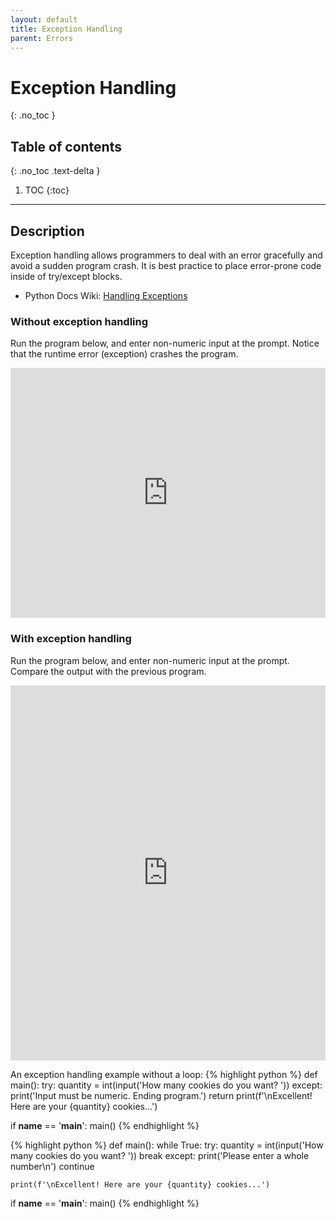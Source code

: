 ```yaml
---
layout: default
title: Exception Handling
parent: Errors
---
```


# Exception Handling
{: .no_toc }
## Table of contents
{: .no_toc .text-delta }

1. TOC
{:toc}

---

## Description
Exception handling allows programmers to deal with an error gracefully and avoid a sudden program crash. It is best practice to place error-prone code inside of try/except blocks. 
- Python Docs Wiki: [Handling Exceptions](https://wiki.python.org/moin/HandlingExceptions)

### Without exception handling
Run the program below, and enter non-numeric input at the prompt. Notice that the runtime error (exception) crashes the program.
<iframe height="400px" width="100%" src="https://repl.it/@bianca_ruiz/no-exception-handling?lite=true" scrolling="no" frameborder="no" allowtransparency="true" allowfullscreen="true" sandbox="allow-forms allow-pointer-lock allow-popups allow-same-origin allow-scripts allow-modals"></iframe>

### With exception handling
Run the program below, and enter non-numeric input at the prompt. Compare the output with the previous program. 
<iframe height="600px" width="100%" src="https://repl.it/@bianca_ruiz/exception-handling?lite=true" scrolling="no" frameborder="no" allowtransparency="true" allowfullscreen="true" sandbox="allow-forms allow-pointer-lock allow-popups allow-same-origin allow-scripts allow-modals"></iframe>

An exception handling example without a loop:
{% highlight python %}
def main():
    try:
        quantity = int(input('How many cookies do you want? '))
    except:
        print('Input must be numeric. Ending program.')
        return
    print(f'\nExcellent! Here are your {quantity} cookies...')
        
if __name__ == '__main__':
    main()
{% endhighlight %}


{% highlight python %}
def main():
    while True:
        try:
            quantity = int(input('How many cookies do you want? '))
            break
        except:
            print('Please enter a whole number\n')
            continue
            
    print(f'\nExcellent! Here are your {quantity} cookies...')
        
if __name__ == '__main__':
    main()
{% endhighlight %}
